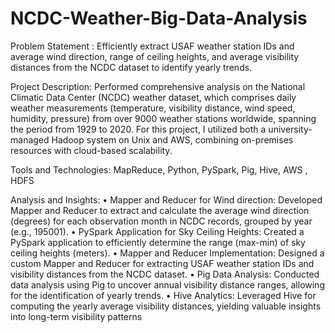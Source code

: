 # NCDC-Weather-Big-Data-Analysis


Problem Statement :
Efficiently extract USAF weather station IDs and average wind direction, range of ceiling heights, and average visibility distances from the NCDC dataset to identify yearly trends.


Project Description:
Performed comprehensive analysis on the National Climatic Data Center (NCDC) weather dataset, which comprises daily weather measurements (temperature, visibility distance, wind speed, humidity, pressure) from over 9000 weather stations worldwide, spanning the period from 1929 to 2020. For this project, I utilized both a university-managed Hadoop system on Unix and AWS, combining on-premises resources with cloud-based scalability.


Tools and Technologies: 
MapReduce, Python, PySpark, Pig, Hive, AWS , HDFS


Analysis and Insights:
•	Mapper and Reducer for Wind direction: Developed Mapper and Reducer to extract and calculate the average wind direction (degrees) for each observation month in NCDC records, grouped by year (e.g., 195001).
•	PySpark Application for Sky Ceiling Heights: Created a PySpark application to efficiently determine the range (max-min) of sky ceiling heights (meters).
•	Mapper and Reducer Implementation: Designed a custom Mapper and Reducer for extracting USAF weather station IDs and visibility distances from the NCDC dataset.
•	Pig Data Analysis: Conducted data analysis using Pig to uncover annual visibility distance ranges, allowing for the identification of yearly trends.
•	Hive Analytics: Leveraged Hive for computing the yearly average visibility distances, yielding valuable insights into long-term visibility patterns

